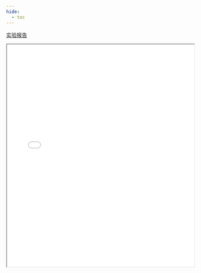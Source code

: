 ```yaml
---
hide:
  - toc
---
```

[实验报告](./Lab2.pdf)
<iframe src="../Lab2.pdf" width="100%" height="600px"></iframe>